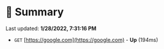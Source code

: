 # 📖 Summary
Last updated: **1/28/2022, 7:31:16 PM**

- `GET` [https://google.com](https://google.com) - **Up** (194ms)
